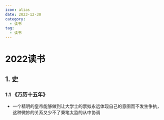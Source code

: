 ```yaml
---
icon: alias
date: 2023-12-30
category:
  - 读书
tag:
  - 读书
---
```


# 2022读书

<!-- more -->

## 1. 史

### 1.1 《万历十五年》


- 一个精明的皇帝能够做到让大学士的票拟永远体现自己的意图而不发生争执，这种微妙的关系又少不了秉笔太监的从中协调